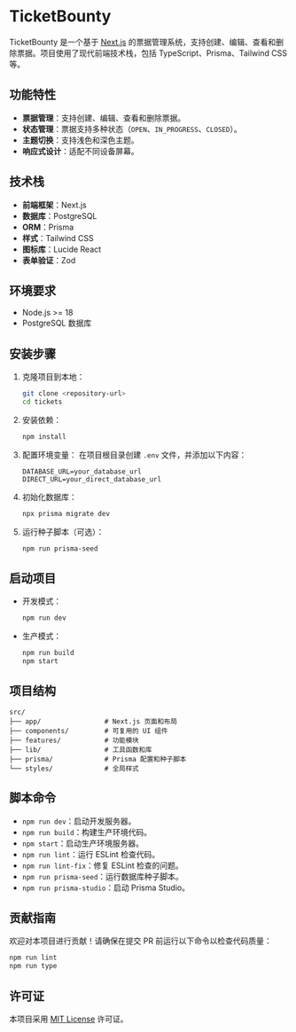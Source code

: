 # TicketBounty

TicketBounty 是一个基于 [Next.js](https://nextjs.org/) 的票据管理系统，支持创建、编辑、查看和删除票据。项目使用了现代前端技术栈，包括 TypeScript、Prisma、Tailwind CSS 等。

## 功能特性

- **票据管理**：支持创建、编辑、查看和删除票据。
- **状态管理**：票据支持多种状态（`OPEN`、`IN_PROGRESS`、`CLOSED`）。
- **主题切换**：支持浅色和深色主题。
- **响应式设计**：适配不同设备屏幕。

## 技术栈

- **前端框架**：Next.js
- **数据库**：PostgreSQL
- **ORM**：Prisma
- **样式**：Tailwind CSS
- **图标库**：Lucide React
- **表单验证**：Zod

## 环境要求

- Node.js >= 18
- PostgreSQL 数据库

## 安装步骤

1. 克隆项目到本地：
   ```bash
   git clone <repository-url>
   cd tickets
   ```

2. 安装依赖：
   ```bash
   npm install
   ```

3. 配置环境变量：
   在项目根目录创建 `.env` 文件，并添加以下内容：
   ```env
   DATABASE_URL=your_database_url
   DIRECT_URL=your_direct_database_url
   ```

4. 初始化数据库：
   ```bash
   npx prisma migrate dev
   ```

5. 运行种子脚本（可选）：
   ```bash
   npm run prisma-seed
   ```

## 启动项目

- 开发模式：
  ```bash
  npm run dev
  ```

- 生产模式：
  ```bash
  npm run build
  npm start
  ```

## 项目结构

```
src/
├── app/                # Next.js 页面和布局
├── components/         # 可复用的 UI 组件
├── features/           # 功能模块
├── lib/                # 工具函数和库
├── prisma/             # Prisma 配置和种子脚本
└── styles/             # 全局样式
```

## 脚本命令

- `npm run dev`：启动开发服务器。
- `npm run build`：构建生产环境代码。
- `npm start`：启动生产环境服务器。
- `npm run lint`：运行 ESLint 检查代码。
- `npm run lint-fix`：修复 ESLint 检查的问题。
- `npm run prisma-seed`：运行数据库种子脚本。
- `npm run prisma-studio`：启动 Prisma Studio。

## 贡献指南

欢迎对本项目进行贡献！请确保在提交 PR 前运行以下命令以检查代码质量：

```bash
npm run lint
npm run type
```

## 许可证

本项目采用 [MIT License](https://opensource.org/licenses/MIT) 许可证。

